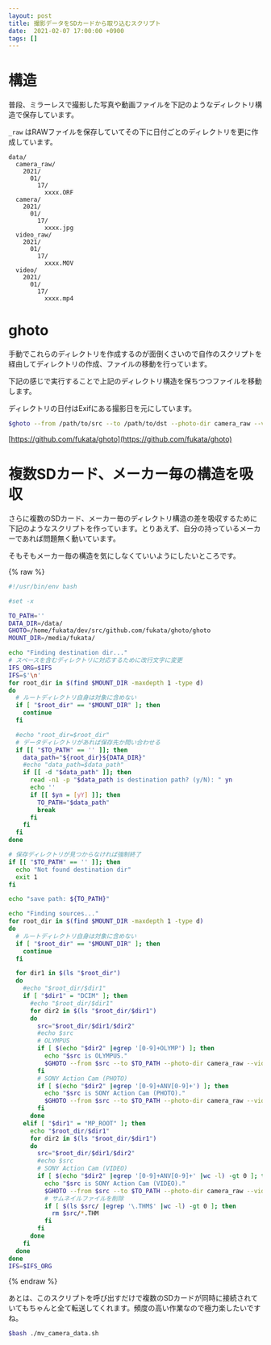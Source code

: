 ```yaml
---
layout: post
title: 撮影データをSDカードから取り込むスクリプト 
date:  2021-02-07 17:00:00 +0900
tags: []
---
```


# 構造 

普段、ミラーレスで撮影した写真や動画ファイルを下記のようなディレクトリ構造で保存しています。

`_raw` はRAWファイルを保存していてその下に日付ごとのディレクトリを更に作成しています。

```
data/
  camera_raw/
    2021/
      01/
        17/
          xxxx.ORF
  camera/
    2021/
      01/
        17/
          xxxx.jpg
  video_raw/
    2021/
      01/
        17/
          xxxx.MOV
  video/
    2021/
      01/
        17/
          xxxx.mp4
```

# ghoto

手動でこれらのディレクトリを作成するのが面倒くさいので自作のスクリプトを経由してディレクトリの作成、ファイルの移動を行っています。

下記の感じで実行することで上記のディレクトリ構造を保ちつつファイルを移動します。

ディレクトリの日付はExifにある撮影日を元にしています。

```bash
$ghoto --from /path/to/src --to /path/to/dst --photo-dir camera_raw --video-dir video_raw --concurrency 10 --recursive --force
```

[https://github.com/fukata/ghoto](https://github.com/fukata/ghoto)

# 複数SDカード、メーカー毎の構造を吸収

さらに複数のSDカード、メーカー毎のディレクトリ構造の差を吸収するために下記のようなスクリプトを作っています。とりあえず、自分の持っているメーカーであれば問題無く動いています。

そもそもメーカー毎の構造を気にしなくていいようにしたいところです。

{% raw %}
```bash
#!/usr/bin/env bash

#set -x

TO_PATH=''
DATA_DIR=/data/
GHOTO=/home/fukata/dev/src/github.com/fukata/ghoto/ghoto
MOUNT_DIR=/media/fukata/

echo "Finding destination dir..."
# スペースを含むディレクトリに対応するために改行文字に変更
IFS_ORG=$IFS
IFS=$'\n'
for root_dir in $(find $MOUNT_DIR -maxdepth 1 -type d)
do
  # ルートディレクトリ自身は対象に含めない
  if [ "$root_dir" == "$MOUNT_DIR" ]; then
    continue
  fi

  #echo "root_dir=$root_dir"
  # データディレクトリがあれば保存先か問い合わせる
  if [[ "$TO_PATH" == '' ]]; then
    data_path="${root_dir}${DATA_DIR}"
    #echo "data_path=$data_path"
    if [[ -d "$data_path" ]]; then
      read -n1 -p "$data_path is destination path? (y/N): " yn
      echo ''
      if [[ $yn = [yY] ]]; then
        TO_PATH="$data_path"
        break
      fi
    fi
  fi
done

# 保存ディレクトリが見つからなければ強制終了
if [[ "$TO_PATH" == '' ]]; then
  echo "Not found destination dir"
  exit 1
fi

echo "save path: ${TO_PATH}"

echo "Finding sources..."
for root_dir in $(find $MOUNT_DIR -maxdepth 1 -type d)
do
  # ルートディレクトリ自身は対象に含めない
  if [ "$root_dir" == "$MOUNT_DIR" ]; then
    continue
  fi

  for dir1 in $(ls "$root_dir")
  do
    #echo "$root_dir/$dir1"
    if [ "$dir1" = "DCIM" ]; then
      #echo "$root_dir/$dir1"
      for dir2 in $(ls "$root_dir/$dir1")
      do
        src="$root_dir/$dir1/$dir2"
        #echo $src
        # OLYMPUS
        if [ $(echo "$dir2" |egrep '[0-9]+OLYMP') ]; then
          echo "$src is OLYMPUS."
          $GHOTO --from $src --to $TO_PATH --photo-dir camera_raw --video-dir video_raw --concurrency 10 --recursive --force
        fi
        # SONY Action Cam (PHOTO)
        if [ $(echo "$dir2" |egrep '[0-9]+ANV[0-9]+') ]; then
          echo "$src is SONY Action Cam (PHOTO)."
          $GHOTO --from $src --to $TO_PATH --photo-dir camera_raw --video-dir video_raw --concurrency 10 --recursive --force
        fi
      done
    elif [ "$dir1" = "MP_ROOT" ]; then
      echo "$root_dir/$dir1"
      for dir2 in $(ls "$root_dir/$dir1")
      do
        src="$root_dir/$dir1/$dir2"
        #echo $src
        # SONY Action Cam (VIDEO)
        if [ $(echo "$dir2" |egrep '[0-9]+ANV[0-9]+' |wc -l) -gt 0 ]; then
          echo "$src is SONY Action Cam (VIDEO)."
          $GHOTO --from $src --to $TO_PATH --photo-dir camera_raw --video-dir video_raw --concurrency 10 --recursive --force
          # サムネイルファイルを削除
          if [ $(ls $src/ |egrep '\.THM$' |wc -l) -gt 0 ]; then
            rm $src/*.THM
          fi
        fi
      done
    fi
  done
done
IFS=$IFS_ORG
```
{% endraw %}

あとは、このスクリプトを呼び出すだけで複数のSDカードが同時に接続されていてもちゃんと全て転送してくれます。頻度の高い作業なので極力楽したいですね。

```bash
$bash ./mv_camera_data.sh
```